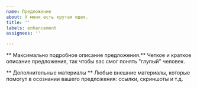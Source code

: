 ```yaml
---
name: Предложение
about: У меня есть крутая идея.
title: ''
labels: enhancement
assignees: ''

---
```


** Максимально подробное описание предложения.**
Четкое и краткое описание предложения, так чтобы вас смог понять "глупый" человек.

** Дополнительные материалы **
Любые внешние материалы, которые помогут в осознании вашего предложения: ссылки, скриншоты и т.д.
